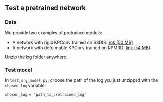 

## Test a pretrained network

### Data

We provide two examples of pretrained models:
- A network with rigid KPConv trained on S3DIS: <a href="https://drive.google.com/open?id=1h9xlfPhbcThFVhVsNV3ocd8bjxrWXARV">link (50 MB)</a>
- A network with deformable KPConv trained on NPM3D: <a href="https://drive.google.com/open?id=1U87KtFfK8RcgDKXNstwMxapNDOJ6DrNi">link (54 MB)</a>



Unzip the log folder anywhere.

### Test model

In `test_any_model.py`, choose the path of the log you just unzipped with the `chosen_log` variable:
 
    chosen_log = 'path_to_pretrained_log'
